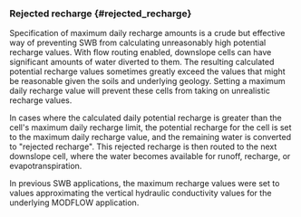 ### Rejected recharge {#rejected_recharge}

Specification of maximum daily recharge amounts is a crude but effective way of preventing SWB from calculating unreasonably high potential recharge values. With flow routing enabled, downslope cells can have significant amounts of water diverted to them. The resulting calculated potential recharge values sometimes greatly exceed the values that might be reasonable given the soils and underlying geology. Setting a maximum daily recharge value will prevent these cells from taking on unrealistic recharge values.

In cases where the calculated daily potential recharge is greater than the cell's maximum daily recharge limit, the potential recharge for the cell is set to the maximum daily recharge value, and the remaining water is converted to "rejected recharge". This rejected recharge is then routed to the next downslope cell, where the water becomes available for runoff, recharge, or evapotranspiration.

In previous SWB applications, the maximum recharge values were set to values approximating the vertical hydraulic conductivity values for the underlying MODFLOW application.
